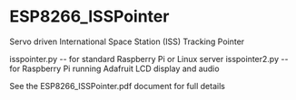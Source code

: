 # ESP8266_ISSPointer
Servo driven International Space Station (ISS) Tracking Pointer

isspointer.py	-- for standard Raspberry Pi or Linux server
isspointer2.py	-- for Raspberry Pi running Adafruit LCD display and audio

See the ESP8266_ISSPointer.pdf document for full details

